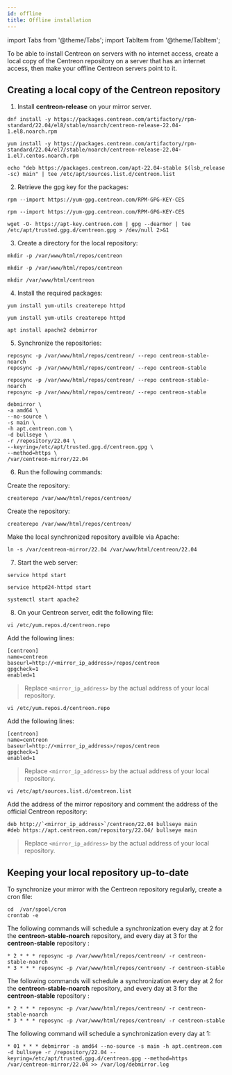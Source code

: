 ```yaml
---
id: offline
title: Offline installation
---
```


import Tabs from '@theme/Tabs';
import TabItem from '@theme/TabItem';

To be able to install Centreon on servers with no internet access, create a local copy of the Centreon repository on a server that has an internet access, then make your offline Centreon servers point to it.

## Creating a local copy of the Centreon repository

1. Install **centreon-release** on your mirror server.

<Tabs groupId="sync">
<TabItem value="Alma / RHEL / Oracle Linux 8" label="Alma / RHEL / Oracle Linux 8">

```shell
dnf install -y https://packages.centreon.com/artifactory/rpm-standard/22.04/el8/stable/noarch/centreon-release-22.04-1.el8.noarch.rpm
```

</TabItem>
<TabItem value="CentOS 7" label="CentOS 7">

```shell
yum install -y https://packages.centreon.com/artifactory/rpm-standard/22.04/el7/stable/noarch/centreon-release-22.04-1.el7.centos.noarch.rpm
```

</TabItem>
<TabItem value="Debian 11" label="Debian 11">

```shell
echo "deb https://packages.centreon.com/apt-22.04-stable $(lsb_release -sc) main" | tee /etc/apt/sources.list.d/centreon.list
```

</TabItem>
</Tabs>

2. Retrieve the gpg key for the packages:

<Tabs groupId="sync">
<TabItem value="Alma / RHEL / Oracle Linux 8" label="Alma / RHEL / Oracle Linux 8">

```shell
rpm --import https://yum-gpg.centreon.com/RPM-GPG-KEY-CES
```

</TabItem>
<TabItem value="CentOS 7" label="CentOS 7">

```shell
rpm --import https://yum-gpg.centreon.com/RPM-GPG-KEY-CES
```

</TabItem>
<TabItem value="Debian 11" label="Debian 11">

```shell
wget -O- https://apt-key.centreon.com | gpg --dearmor | tee /etc/apt/trusted.gpg.d/centreon.gpg > /dev/null 2>&1
```

</TabItem>
</Tabs>

3. Create a directory for the local repository:

<Tabs groupId="sync">
<TabItem value="Alma / RHEL / Oracle Linux 8" label="Alma / RHEL / Oracle Linux 8">

   ```shell
   mkdir -p /var/www/html/repos/centreon
   ```

</TabItem>
<TabItem value="CentOS 7" label="CentOS 7">

   ```shell
   mkdir -p /var/www/html/repos/centreon
   ```

</TabItem>
<TabItem value="Debian 11" label="Debian 11">

```shell
mkdir /var/www/html/centreon
```

</TabItem>
</Tabs>

4. Install the required packages:

<Tabs groupId="sync">
<TabItem value="Alma / RHEL / Oracle Linux 8" label="Alma / RHEL / Oracle Linux 8">

```shell
yum install yum-utils createrepo httpd
```

</TabItem>
<TabItem value="CentOS 7" label="CentOS 7">

```shell
yum install yum-utils createrepo httpd
```

</TabItem>
<TabItem value="Debian 11" label="Debian 11">

```shell
apt install apache2 debmirror
```

</TabItem>
</Tabs>

5. Synchronize the repositories:

<Tabs groupId="sync">
<TabItem value="Alma / RHEL / Oracle Linux 8" label="Alma / RHEL / Oracle Linux 8">

```shell
reposync -p /var/www/html/repos/centreon/ --repo centreon-stable-noarch
reposync -p /var/www/html/repos/centreon/ --repo centreon-stable
```

</TabItem>
<TabItem value="CentOS 7" label="CentOS 7">

```shell
reposync -p /var/www/html/repos/centreon/ --repo centreon-stable-noarch
reposync -p /var/www/html/repos/centreon/ --repo centreon-stable
```

</TabItem>
<TabItem value="Debian 11" label="Debian 11">

```shell
debmirror \
-a amd64 \
--no-source \
-s main \
-h apt.centreon.com \
-d bullseye \
-r /repository/22.04 \
--keyring=/etc/apt/trusted.gpg.d/centreon.gpg \
--method=https \
/var/centreon-mirror/22.04
```

</TabItem>
</Tabs>

6. Run the following commands:

<Tabs groupId="sync">
<TabItem value="Alma / RHEL / Oracle Linux 8" label="Alma / RHEL / Oracle Linux 8">

Create the repository:

```shell
createrepo /var/www/html/repos/centreon/
```

</TabItem>
<TabItem value="CentOS 7" label="CentOS 7">

Create the repository:

```shell
createrepo /var/www/html/repos/centreon/
```

</TabItem>
<TabItem value="Debian 11" label="Debian 11">

Make the local synchronized repository availble via Apache:

```shell
ln -s /var/centreon-mirror/22.04 /var/www/html/centreon/22.04
```

</TabItem>
</Tabs>

7. Start the web server:

<Tabs groupId="sync">
<TabItem value="Alma / RHEL / Oracle Linux 8" label="Alma / RHEL / Oracle Linux 8"> 

```shell
service httpd start
```

</TabItem>
<TabItem value="CentOS 7" label="CentOS 7">

```shell
service httpd24-httpd start
```

</TabItem>
<TabItem value="Debian 11" label="Debian 11">

```shell
systemctl start apache2
```

</TabItem>
</Tabs>

8. On your Centreon server, edit the following file:

<Tabs groupId="sync">
<TabItem value="Alma / RHEL / Oracle Linux 8" label="Alma / RHEL / Oracle Linux 8"> 

```shell
vi /etc/yum.repos.d/centreon.repo
```

Add the following lines:

```shell
[centreon]
name=centreon
baseurl=http://<mirror_ip_address>/repos/centreon
gpgcheck=1
enabled=1
```

> Replace `<mirror_ip_address>` by the actual address of your local repository.

</TabItem>
<TabItem value="CentOS 7" label="CentOS 7">

```shell
vi /etc/yum.repos.d/centreon.repo
```

Add the following lines:

```shell
[centreon]
name=centreon
baseurl=http://<mirror_ip_address>/repos/centreon
gpgcheck=1
enabled=1
```

> Replace `<mirror_ip_address>` by the actual address of your local repository.

</TabItem>
<TabItem value="Debian 11" label="Debian 11">

```shell
vi /etc/apt/sources.list.d/centreon.list
```

Add the address of the mirror repository and comment the address of the official Centreon repository:

```shell
deb http://`<mirror_ip_address>`/centreon/22.04 bullseye main
#deb https://apt.centreon.com/repository/22.04/ bullseye main
```

> Replace `<mirror_ip_address>` by the actual address of your local repository.

</TabItem>
</Tabs>

## Keeping your local repository up-to-date

To synchronize your mirror with the Centreon repository regularly, create a cron file:

```shell
cd  /var/spool/cron
crontab -e
```

<Tabs groupId="sync">
<TabItem value="Alma / RHEL / Oracle Linux 8" label="Alma / RHEL / Oracle Linux 8">

The following commands will schedule a synchronization every day at 2 for the **centreon-stable-noarch** repository, and every day at 3 for the **centreon-stable** repository :

```shell
* 2 * * * reposync -p /var/www/html/repos/centreon/ -r centreon-stable-noarch
* 3 * * * reposync -p /var/www/html/repos/centreon/ -r centreon-stable
```

</TabItem>
<TabItem value="CentOS 7" label="CentOS 7">

The following commands will schedule a synchronization every day at 2 for the **centreon-stable-noarch** repository, and every day at 3 for the **centreon-stable** repository :

```shell
* 2 * * * reposync -p /var/www/html/repos/centreon/ -r centreon-stable-noarch
* 3 * * * reposync -p /var/www/html/repos/centreon/ -r centreon-stable
```

</TabItem>
<TabItem value="Debian 11" label="Debian 11">

The following command will schedule a synchronization every day at 1:

```shell
* 01 * * * debmirror -a amd64 --no-source -s main -h apt.centreon.com -d bullseye -r /repository/22.04 --keyring=/etc/apt/trusted.gpg.d/centreon.gpg --method=https /var/centreon-mirror/22.04 >> /var/log/debmirror.log
```

</TabItem>
</Tabs>
